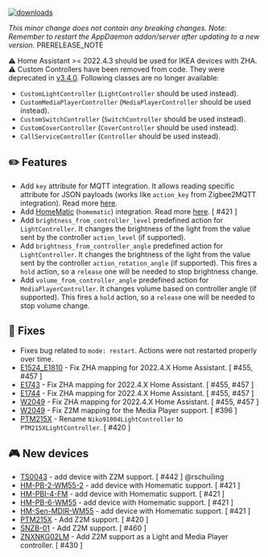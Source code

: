 [![downloads](https://img.shields.io/github/downloads/xaviml/controllerx/VERSION_TAG/total?style=for-the-badge)](http://github.com/xaviml/controllerx/releases/VERSION_TAG)

<!--:warning: This major/minor change contains a breaking change.-->

_This minor change does not contain any breaking changes._
_Note: Remember to restart the AppDaemon addon/server after updating to a new version._
PRERELEASE_NOTE

:warning: Home Assistant >= 2022.4.3 should be used for IKEA devices with ZHA.
:warning: Custom Controllers have been removed from code. They were deprecated in [v3.4.0](https://github.com/xaviml/controllerx/releases/tag/v3.4.0). Following classes are no longer available:

- `CustomLightController` (`LightController` should be used instead).
- `CustomMediaPlayerController` (`MediaPlayerController` should be used instead).
- `CustomSwitchController` (`SwitchController` should be used instead).
- `CustomCoverController` (`CoverController` should be used instead).
- `CallServiceController` (`Controller` should be used instead).

## :pencil2: Features

- Add `key` attribute for MQTT integration. It allows reading specific attribute for JSON payloads (works like `action_key` from Zigbee2MQTT integration). Read more [here](https://xaviml.github.io/controllerx/others/integrations#mqtt).
- Add [HomeMatic](https://www.home-assistant.io/integrations/homematic/) (`homematic`) integration. Read more [here](https://xaviml.github.io/controllerx/others/integrations#homematic). [ #421 ]
- Add `brightness_from_controller_level` predefined action for `LightController`. It changes the brightness of the light from the value sent by the controller `action_level` (if supported).
- Add `brightness_from_controller_angle` predefined action for `LightController`. It changes the brightness of the light from the value sent by the controller `action_rotation_angle` (if supported). This fires a `hold` action, so a `release` one will be needed to stop brightness change.
- Add `volume_from_controller_angle` predefined action for `MediaPlayerController`. It changes volume based on controller angle (if supported). This fires a `hold` action, so a `release` one will be needed to stop volume change.

## :hammer: Fixes

- Fixes bug related to `mode: restart`. Actions were not restarted properly over time.
- [E1524_E1810](https://xaviml.github.io/controllerx/controllers/E1524_E1810) - Fix ZHA mapping for 2022.4.X Home Assistant. [ #455, #457 ]
- [E1743](https://xaviml.github.io/controllerx/controllers/E1743) - Fix ZHA mapping for 2022.4.X Home Assistant. [ #455, #457 ]
- [E1744](https://xaviml.github.io/controllerx/controllers/E1744) - Fix ZHA mapping for 2022.4.X Home Assistant. [ #455, #457 ]
- [W2049](https://xaviml.github.io/controllerx/controllers/W2049) - Fix ZHA mapping for 2022.4.X Home Assistant. [ #455, #457 ]
- [W2049](https://xaviml.github.io/controllerx/controllers/W2049) - Fix Z2M mapping for the Media Player support. [ #396 ]
- [PTM215X](https://xaviml.github.io/controllerx/controllers/PTM215X) - Rename `Niko91004LightController` to `PTM215XLightController`. [ #420 ]

<!--
## :clock2: Performance
-->

<!--
## :scroll: Docs
-->

<!--
## :wrench: Refactor
-->

## :video_game: New devices

- [TS0043](https://xaviml.github.io/controllerx/controllers/TS0043) - add device with Z2M support. [ #442 ] @rschuiling
- [HM-PB-2-WM55-2](https://xaviml.github.io/controllerx/controllers/HM-PB-2-WM55-2) - add device with Homematic support. [ #421 ]
- [HM-PBI-4-FM](https://xaviml.github.io/controllerx/controllers/HM-PBI-4-FM) - add device with Homematic support. [ #421 ]
- [HM-PB-6-WM55](https://xaviml.github.io/controllerx/controllers/HM-PB-6-WM55) - add device with Homematic support. [ #421 ]
- [HM-Sen-MDIR-WM55](https://xaviml.github.io/controllerx/controllers/HM-Sen-MDIR-WM55) - add device with Homematic support. [ #421 ]
- [PTM215X](https://xaviml.github.io/controllerx/controllers/PTM215X) - Add Z2M support. [ #420 ]
- [SNZB-01](https://xaviml.github.io/controllerx/controllers/SNZB-01) - Add Z2M support. [ #460 ]
- [ZNXNKG02LM](https://xaviml.github.io/controllerx/controllers/ZNXNKG02LM) - Add Z2M support as a Light and Media Player controller. [ #430 ]
